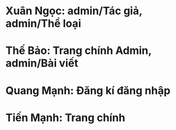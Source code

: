 # Xuân Ngọc: admin/Tác giả, admin/Thể loại
# Thế Bảo: Trang chính Admin, admin/Bài viết 
# Quang Mạnh: Đăng kí đăng nhập
# Tiến Mạnh: Trang chính
